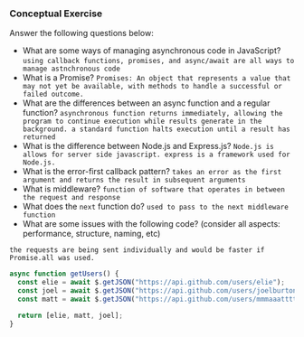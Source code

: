 ### Conceptual Exercise

Answer the following questions below:

- What are some ways of managing asynchronous code in JavaScript?
  `using callback functions, promises, and async/await are all ways to manage astnchronous code`
- What is a Promise?
  `Promises: An object that represents a value that may not yet be available, with methods to handle a successful or failed outcome.`
- What are the differences between an async function and a regular function?
```asynchronous function returns immediately, allowing the program to continue execution while results generate in the background. a standard function halts execution until a result has returned```
- What is the difference between Node.js and Express.js?
```Node.js is allows for server side javascript. express is a framework used for Node.js.```
- What is the error-first callback pattern?
```takes an error as the first argument and returns the result in subsequent arguments```
- What is middleware?
```function of software that operates in between the request and response ```
- What does the `next` function do?
```used to pass to the next middleware function```
- What are some issues with the following code? (consider all aspects: performance, structure, naming, etc)

```the requests are being sent individually and would be faster if Promise.all was used.```

```js
async function getUsers() {
  const elie = await $.getJSON("https://api.github.com/users/elie");
  const joel = await $.getJSON("https://api.github.com/users/joelburton");
  const matt = await $.getJSON("https://api.github.com/users/mmmaaatttttt");

  return [elie, matt, joel];
}
```
